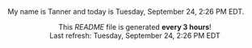 My name is Tanner and today is Tuesday, September 24, 2:26 PM EDT.

<p align="center">This <i>README</i> file is generated <b>every 3 hours</b>!</br>Last refresh: Tuesday, September 24, 2:26 PM EDT<br /></p>
